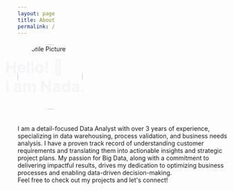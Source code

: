 ```yaml
---
layout: page
title: About
permalink: /
---
```

<div style="display: flex; align-items: center;">
    <img src="{{ '/asset/images/profile_pic1.jpg' | relative_url }}" alt="Profile Picture" style="width:150px; height:auto; border-radius: 50%;">
    <p class="animated-text" style="font-size: 36px; color: #000080;">Hello! 👋
      <br> I am Nada.</p>
</div>

<style>
.animated-text {
    transform: translateX(-100%); /* Start from the left */
    opacity: 0; /* Start invisible */
    animation: slideIn 1s forwards; /* Animation name and duration */
    font-weight: bold; /* Make the text bold */
}

@keyframes slideIn {
    0% {
        transform: translateX(-100%); /* Start position */
        opacity: 0; /* Start invisible */
    }
    100% {
        transform: translateX(0); /* End position */
        opacity: 1; /* Fully visible */
    }
}
</style>

<br>I am a detail-focused Data Analyst with over 3 years of experience, specializing in data warehousing, process validation, and business needs analysis. I have a proven track record of understanding customer requirements and translating them into actionable insights and strategic project plans. My passion for Big Data, along with a commitment to delivering impactful results, drives my dedication to optimizing business processes and enabling data-driven decision-making.
<br>Feel free to check out my projects and let's connect!
